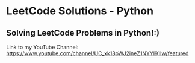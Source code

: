 # LeetCode Solutions - Python

## Solving LeetCode Problems in Python!:)
Link to my YouTube Channel: https://www.youtube.com/channel/UC_xk18oWJ2ineZ1NYYl91Iw/featured

